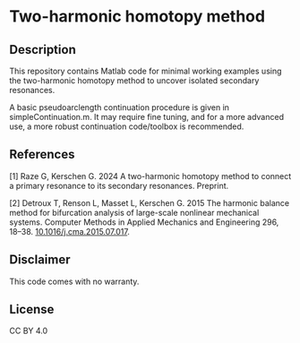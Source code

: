 # Two-harmonic homotopy method

## Description

This repository contains Matlab code for minimal working examples using the two-harmonic homotopy method to uncover isolated secondary resonances.

A basic pseudoarclength continuation procedure is given in simpleContinuation.m. It may require fine tuning, and for a more advanced use, a more robust continuation code/toolbox is recommended.

## References

[1] Raze G, Kerschen G. 2024 A two-harmonic homotopy method to connect a primary resonance to its secondary resonances. Preprint.

[2] Detroux T, Renson L, Masset L, Kerschen G. 2015 The harmonic balance method for bifurcation analysis of large-scale nonlinear mechanical systems. Computer Methods in Applied Mechanics and Engineering 296, 18–38. [10.1016/j.cma.2015.07.017](https://doi.org/10.1016/j.cma.2015.07.017).

## Disclaimer
This code comes with no warranty.

## License
CC BY 4.0
